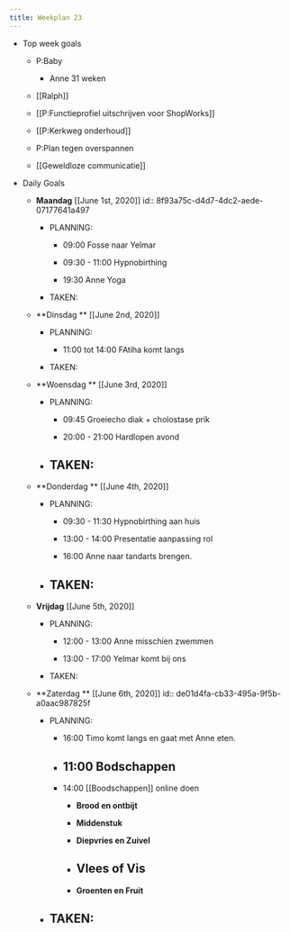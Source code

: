 ```yaml
---
title: Weekplan 23
---
```


- Top week goals
	 - P:Baby
		 - Anne 31 weken

	 - [[Ralph]]

	 - [[P:Functieprofiel uitschrijven voor ShopWorks]]

	 - [[P:Kerkweg onderhoud]]

	 - P:Plan tegen overspannen

	 - [[Geweldloze communicatie]]

- Daily Goals
	 - **Maandag** [[June 1st, 2020]]
id:: 8f93a75c-d4d7-4dc2-aede-07177641a497
		 - PLANNING:
			 - 09:00 Fosse naar Yelmar

			 - 09:30 - 11:00 Hypnobirthing

			 - 19:30 Anne Yoga

		 - TAKEN:

	 - **Dinsdag ** [[June 2nd, 2020]]
		 - PLANNING:
			 - 11:00 tot 14:00 FAtiha komt langs 

		 - TAKEN:

	 - **Woensdag ** [[June 3rd, 2020]]
		 - PLANNING:
			 - 09:45 Groeiecho diak + cholostase prik

			 - 20:00 - 21:00 Hardlopen avond

		 - TAKEN:
			 - 

	 - **Donderdag **  [[June 4th, 2020]]
		 - PLANNING:
			 - 09:30 - 11:30 Hypnobirthing aan huis

			 - 13:00 - 14:00 Presentatie aanpassing rol

			 - 16:00 Anne naar tandarts brengen.

		 - TAKEN:
			 - 

	 - **Vrijdag** [[June 5th, 2020]]
		 - PLANNING:
			 - 12:00 - 13:00 Anne misschien zwemmen

			 - 13:00 - 17:00 Yelmar komt bij ons

		 - TAKEN:

	 - **Zaterdag ** [[June 6th, 2020]]
id:: de01d4fa-cb33-495a-9f5b-a0aac987825f
		 - PLANNING:
			 - 16:00 Timo komt langs en gaat met Anne eten.

			 - 11:00 Bodschappen
				 - 

			 - 14:00 [[Boodschappen]] online doen
				 - **Brood en ontbijt**

				 - **Middenstuk**

				 - **Diepvries en Zuivel**

				 - **Vlees of Vis**
					 - 

				 - **Groenten en Fruit**

		 - TAKEN:
			 - 
